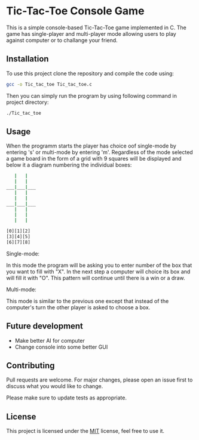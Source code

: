 # Tic-Tac-Toe Console Game

This is a simple console-based Tic-Tac-Toe game implemented in C. The game has single-player and multi-player mode allowing users to play against computer or to challange your friend.  

## Installation

To use this project clone the repository and compile the code using:

```bash
gcc -o Tic_tac_toe Tic_tac_toe.c
```
Then you can simply run the program by using following command in project directory:

```bash
./Tic_tac_toe
```

## Usage

When the programm starts the player has choice oof single-mode by entering 's' or multi-mode by entering 'm'.
Regardless of the mode selected a game board in the form of a grid with 9 squares will be displayed and below it a diagram numbering the individual boxes:
```bash
   |   |
   |   |
___|___|___
   |   |
   |   |
___|___|___
   |   |
   |   |
   |   |

[0][1][2]
[3][4][5]
[6][7][8]
```

Single-mode:

In this mode the program will be asking you to enter number of the box that you want to fill with "X".
In the next step a computer will choice its box and will fill it with "O".
This pattern will continue until there is a win or a draw.

Multi-mode:

This mode is similar to the previous one except that instead of the computer's turn the other player is asked to choose a box.




## Future development

- Make better AI for computer
- Change console into some better GUI

## Contributing

Pull requests are welcome. For major changes, please open an issue first
to discuss what you would like to change.

Please make sure to update tests as appropriate. 

## License

This project is licensed under the [MIT](https://choosealicense.com/licenses/mit/) license, feel free to use it.